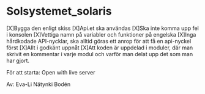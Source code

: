 # Solsystemet_solaris

[X]Bygga den enligt skiss
[X]Api.et ska användas
[X]Ska inte komma upp fel i konsolen
[X]Vettiga namn på variabler och funktioner på engelska
[X]Inga hårdkodade API-nycklar, ska alltid göras ett anrop för att få en api-nyckel först
[X]Allt i godkänt uppnåt
[X]Att koden är uppdelad i moduler, där man skrivit en kommentar i varje modul och varför man delat upp det som man har gjort.



För att starta: Open with live server

Av: Eva-Li Nätynki Bodén